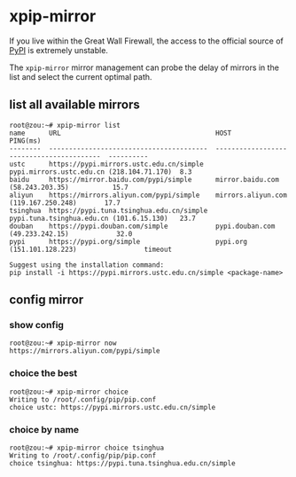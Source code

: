 # xpip-mirror

If you live within the Great Wall Firewall, the access to the official source of [PyPI](https://pypi.org/) is extremely unstable.

The `xpip-mirror` mirror management can probe the delay of mirrors in the list and select the current optimal path.

## list all available mirrors

```text
root@zou:~# xpip-mirror list
name      URL                                       HOST                                       PING(ms)
--------  ----------------------------------------  -----------------------------------------  ----------
ustc      https://pypi.mirrors.ustc.edu.cn/simple   pypi.mirrors.ustc.edu.cn (218.104.71.170)  8.3
baidu     https://mirror.baidu.com/pypi/simple      mirror.baidu.com (58.243.203.35)           15.7
aliyun    https://mirrors.aliyun.com/pypi/simple    mirrors.aliyun.com (119.167.250.248)       17.7
tsinghua  https://pypi.tuna.tsinghua.edu.cn/simple  pypi.tuna.tsinghua.edu.cn (101.6.15.130)   23.7
douban    https://pypi.douban.com/simple            pypi.douban.com (49.233.242.15)            32.0
pypi      https://pypi.org/simple                   pypi.org (151.101.128.223)                 timeout

Suggest using the installation command:
pip install -i https://pypi.mirrors.ustc.edu.cn/simple <package-name>
```

## config mirror

### show config

```text
root@zou:~# xpip-mirror now
https://mirrors.aliyun.com/pypi/simple
```

### choice the best

```text
root@zou:~# xpip-mirror choice
Writing to /root/.config/pip/pip.conf
choice ustc: https://pypi.mirrors.ustc.edu.cn/simple
```

### choice by name

```text
root@zou:~# xpip-mirror choice tsinghua
Writing to /root/.config/pip/pip.conf
choice tsinghua: https://pypi.tuna.tsinghua.edu.cn/simple
```
